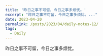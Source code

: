 ```yaml
---
title: '昨日之事不可留，今日之事多烦忧。'
excerpt: "昨日之事不可留，今日之事多烦忧。..."
date: 2023-04-20
permalink: /posts/2023/04/daily-notes-12/
tags:
  - Daily
---
```


昨日之事不可留，今日之事多烦忧。